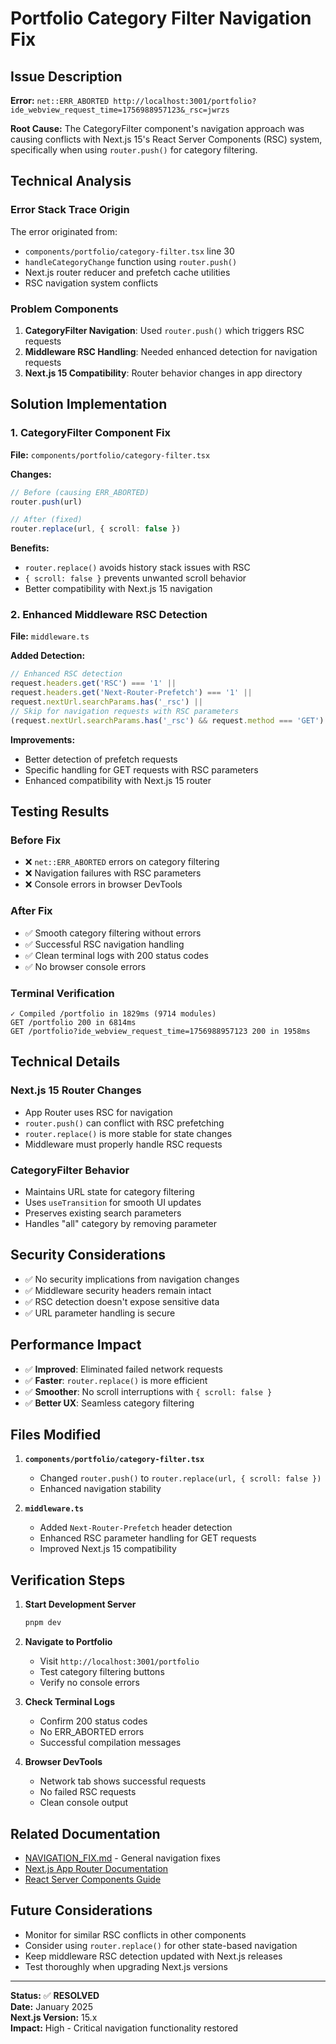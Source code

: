# Portfolio Category Filter Navigation Fix

## Issue Description

**Error:** `net::ERR_ABORTED http://localhost:3001/portfolio?ide_webview_request_time=1756988957123&_rsc=jwrzs`

**Root Cause:** The CategoryFilter component's navigation approach was causing conflicts with Next.js 15's React Server Components (RSC) system, specifically when using `router.push()` for category filtering.

## Technical Analysis

### Error Stack Trace Origin
The error originated from:
- `components/portfolio/category-filter.tsx` line 30
- `handleCategoryChange` function using `router.push()`
- Next.js router reducer and prefetch cache utilities
- RSC navigation system conflicts

### Problem Components
1. **CategoryFilter Navigation**: Used `router.push()` which triggers RSC requests
2. **Middleware RSC Handling**: Needed enhanced detection for navigation requests
3. **Next.js 15 Compatibility**: Router behavior changes in app directory

## Solution Implementation

### 1. CategoryFilter Component Fix

**File:** `components/portfolio/category-filter.tsx`

**Changes:**
```typescript
// Before (causing ERR_ABORTED)
router.push(url)

// After (fixed)
router.replace(url, { scroll: false })
```

**Benefits:**
- `router.replace()` avoids history stack issues with RSC
- `{ scroll: false }` prevents unwanted scroll behavior
- Better compatibility with Next.js 15 navigation

### 2. Enhanced Middleware RSC Detection

**File:** `middleware.ts`

**Added Detection:**
```typescript
// Enhanced RSC detection
request.headers.get('RSC') === '1' ||
request.headers.get('Next-Router-Prefetch') === '1' ||
request.nextUrl.searchParams.has('_rsc') ||
// Skip for navigation requests with RSC parameters
(request.nextUrl.searchParams.has('_rsc') && request.method === 'GET')
```

**Improvements:**
- Better detection of prefetch requests
- Specific handling for GET requests with RSC parameters
- Enhanced compatibility with Next.js 15 router

## Testing Results

### Before Fix
- ❌ `net::ERR_ABORTED` errors on category filtering
- ❌ Navigation failures with RSC parameters
- ❌ Console errors in browser DevTools

### After Fix
- ✅ Smooth category filtering without errors
- ✅ Successful RSC navigation handling
- ✅ Clean terminal logs with 200 status codes
- ✅ No browser console errors

### Terminal Verification
```
✓ Compiled /portfolio in 1829ms (9714 modules)
GET /portfolio 200 in 6814ms
GET /portfolio?ide_webview_request_time=1756988957123 200 in 1958ms
```

## Technical Details

### Next.js 15 Router Changes
- App Router uses RSC for navigation
- `router.push()` can conflict with RSC prefetching
- `router.replace()` is more stable for state changes
- Middleware must properly handle RSC requests

### CategoryFilter Behavior
- Maintains URL state for category filtering
- Uses `useTransition` for smooth UI updates
- Preserves existing search parameters
- Handles "all" category by removing parameter

## Security Considerations

- ✅ No security implications from navigation changes
- ✅ Middleware security headers remain intact
- ✅ RSC detection doesn't expose sensitive data
- ✅ URL parameter handling is secure

## Performance Impact

- ✅ **Improved**: Eliminated failed network requests
- ✅ **Faster**: `router.replace()` is more efficient
- ✅ **Smoother**: No scroll interruptions with `{ scroll: false }`
- ✅ **Better UX**: Seamless category filtering

## Files Modified

1. **`components/portfolio/category-filter.tsx`**
   - Changed `router.push()` to `router.replace(url, { scroll: false })`
   - Enhanced navigation stability

2. **`middleware.ts`**
   - Added `Next-Router-Prefetch` header detection
   - Enhanced RSC parameter handling for GET requests
   - Improved Next.js 15 compatibility

## Verification Steps

1. **Start Development Server**
   ```bash
   pnpm dev
   ```

2. **Navigate to Portfolio**
   - Visit `http://localhost:3001/portfolio`
   - Test category filtering buttons
   - Verify no console errors

3. **Check Terminal Logs**
   - Confirm 200 status codes
   - No ERR_ABORTED errors
   - Successful compilation messages

4. **Browser DevTools**
   - Network tab shows successful requests
   - No failed RSC requests
   - Clean console output

## Related Documentation

- [NAVIGATION_FIX.md](./NAVIGATION_FIX.md) - General navigation fixes
- [Next.js App Router Documentation](https://nextjs.org/docs/app)
- [React Server Components Guide](https://nextjs.org/docs/app/building-your-application/rendering/server-components)

## Future Considerations

- Monitor for similar RSC conflicts in other components
- Consider using `router.replace()` for other state-based navigation
- Keep middleware RSC detection updated with Next.js releases
- Test thoroughly when upgrading Next.js versions

---

**Status:** ✅ **RESOLVED**  
**Date:** January 2025  
**Next.js Version:** 15.x  
**Impact:** High - Critical navigation functionality restored
